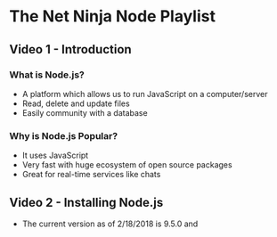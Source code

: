 # The Net Ninja Node Playlist

## Video 1 - Introduction

### What is Node.js?

* A platform which allows us to run JavaScript on a computer/server
* Read, delete and update files
* Easily community with a database

### Why is Node.js Popular?
* It uses JavaScript
* Very fast with huge ecosystem of open source packages
* Great for real-time services like chats

## Video 2 - Installing Node.js

* The current version as of 2/18/2018 is 9.5.0 and
<!--stackedit_data:
eyJoaXN0b3J5IjpbLTc1MTY2NTIzXX0=
-->